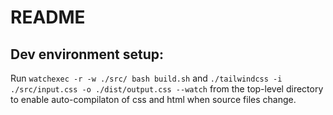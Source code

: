 # README

## Dev environment setup:

Run
`watchexec -r -w ./src/ bash build.sh`
and
`./tailwindcss -i ./src/input.css -o ./dist/output.css --watch`
from the top-level directory to enable auto-compilaton of css and html when source files change.

